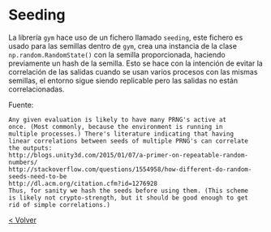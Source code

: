 # Seeding

La librería `gym` hace uso de un fichero llamado `seeding`, este fichero es usado para las semillas dentro de `gym`,
crea una instancia de la clase `np.random.RandomState()` con la semilla proporcionada, haciendo previamente un hash de
la semilla. Esto se hace con la intención de evitar la correlación de las salidas cuando se usan varios procesos con las
mismas semillas, el entorno sigue siendo replicable pero las salidas no están correlacionadas.

Fuente:
 ```text
Any given evaluation is likely to have many PRNG's active at
once. (Most commonly, because the environment is running in
multiple processes.) There's literature indicating that having
linear correlations between seeds of multiple PRNG's can correlate
the outputs:
http://blogs.unity3d.com/2015/01/07/a-primer-on-repeatable-random-numbers/
http://stackoverflow.com/questions/1554958/how-different-do-random-seeds-need-to-be
http://dl.acm.org/citation.cfm?id=1276928
Thus, for sanity we hash the seeds before using them. (This scheme
is likely not crypto-strength, but it should be good enough to get
rid of simple correlations.)
```

[< Volver](../environments/index.md)